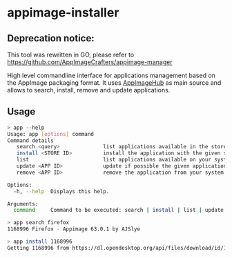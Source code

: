 # appimage-installer

## Deprecation notice:

This tool was rewritten in GO, please refer to https://github.com/AppImageCrafters/appimage-manager

High level commandline interface for applications management based on the AppImage packaging
format. It uses [AppImageHub](http://www.appimagehub.com) as main source and allows to search, install, remove and
update applications.

## Usage
```bash
> app --help
Usage: app [options] command
Command details
   search <query>              list applications available in the store
   install <STORE ID>          install the application with the given store id
   list                        list applications available on your system
   update <APP ID>             update if possible the given application
   remove <APP ID>             remove the application from your system

Options:
  -h, --help  Displays this help.

Arguments:
  command     Command to be executed: search | install | list | update | remove

> app search firefox
1168996 Firefox - Appimage 63.0.1 by AJSlye

> app install 1168996
Getting 1168996 from https://dl.opendesktop.org/api/files/download/id/1530021194/s/0cb9c26e57f7011261ca000b778cf021/t/1553641278/o/1/Firefox-60.0.glibc2.7-x86_64.AppImage

```
